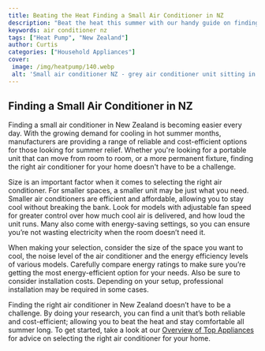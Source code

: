 ```yaml
---
title: Beating the Heat Finding a Small Air Conditioner in NZ
description: "Beat the heat this summer with our handy guide on finding the perfect air conditioner for your home in New Zealand Learn everything you need to know - from size price  best cooling options"
keywords: air conditioner nz
tags: ["Heat Pump", "New Zealand"]
author: Curtis
categories: ["Household Appliances"]
cover: 
 image: /img/heatpump/140.webp
 alt: 'Small air conditioner NZ - grey air conditioner unit sitting in a room with tiled floor'
---
```

## Finding a Small Air Conditioner in NZ

Finding a small air conditioner in New Zealand is becoming easier every day. With the growing demand for cooling in hot summer months, manufacturers are providing a range of reliable and cost-efficient options for those looking for summer relief. Whether you're looking for a portable unit that can move from room to room, or a more permanent fixture, finding the right air conditioner for your home doesn't have to be a challenge. 

Size is an important factor when it comes to selecting the right air conditioner. For smaller spaces, a smaller unit may be just what you need. Smaller air conditioners are efficient and affordable, allowing you to stay cool without breaking the bank. Look for models with adjustable fan speed for greater control over how much cool air is delivered, and how loud the unit runs. Many also come with energy-saving settings, so you can ensure you’re not wasting electricity when the room doesn’t need it.

When making your selection, consider the size of the space you want to cool, the noise level of the air conditioner and the energy efficiency levels of various models. Carefully compare energy ratings to make sure you’re getting the most energy-efficient option for your needs. Also be sure to consider installation costs. Depending on your setup, professional installation may be required in some cases. 

Finding the right air conditioner in New Zealand doesn’t have to be a challenge. By doing your research, you can find a unit that’s both reliable and cost-efficient; allowing you to beat the heat and stay comfortable all summer long. To get started, take a look at our [Overview of Top Appliances](./pages/appliance-overview) for advice on selecting the right air conditioner for your home.
